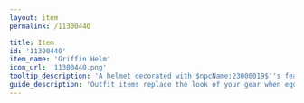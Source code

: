```yaml
---
layout: item
permalink: /11300440

title: Item
id: '11300440'
item_name: 'Griffin Helm'
icon_url: '11300440.png'
tooltip_description: 'A helmet decorated with $npcName:23000019$''s feathers and beak. Imbued with the might of the creature, it can blow enemies away with a flutter of its wings. Metaphorically, of course.'
guide_description: 'Outfit items replace the look of your gear when equipped.'
---
```

